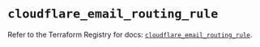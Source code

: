# `cloudflare_email_routing_rule`

Refer to the Terraform Registry for docs: [`cloudflare_email_routing_rule`](https://registry.terraform.io/providers/cloudflare/cloudflare/5.1.0/docs/resources/email_routing_rule).
